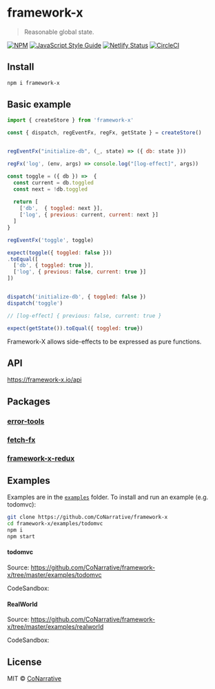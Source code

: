 # framework-x

> Reasonable global state.

[![NPM](https://img.shields.io/npm/v/framework-x.svg)](https://www.npmjs.com/package/framework-x)
[![JavaScript Style Guide](https://img.shields.io/badge/code_style-standard-brightgreen.svg)](https://standardjs.com)
[![Netlify Status](https://api.netlify.com/api/v1/badges/204808f0-9975-4e67-9b42-5b4b0907374f/deploy-status)](https://app.netlify.com/sites/vigorous-curie-c09c4e/deploys)
[![CircleCI](https://circleci.com/gh/CoNarrative/framework-x.svg?style=svg&circle-token=b3e15b621e83d2e9d6b2d0eca6aac342a09f766d)](https://circleci.com/gh/CoNarrative/framework-x)


## Install

```bash
npm i framework-x
```



## Basic example

```js
import { createStore } from 'framework-x'

const { dispatch, regEventFx, regFx, getState } = createStore()


regEventFx("initialize-db", (_, state) => ({ db: state }))

regFx('log', (env, args) => console.log("[log-effect]", args))

const toggle = ({ db }) =>  {
  const current = db.toggled
  const next = !db.toggled
  
  return [
    ['db',  { toggled: next }],
    ['log', { previous: current, current: next }]
  ]
}

regEventFx('toggle', toggle)

expect(toggle({ toggled: false }))
.toEqual([
  ['db', { toggled: true }], 
  ['log', { previous: false, current: true }]
])


dispatch('initialize-db', { toggled: false })
dispatch('toggle')

// [log-effect] { previous: false, current: true }

expect(getState()).toEqual({ toggled: true})
```

Framework-X allows side-effects to be expressed as pure functions.


## API
https://framework-x.io/api


## Packages

### [error-tools](https://github.com/CoNarrative/framework-x/tree/master/packages/error-tools)
### [fetch-fx](https://github.com/CoNarrative/framework-x/tree/master/packages/fetch-fx)
### [framework-x-redux](https://github.com/CoNarrative/framework-x/tree/master/packages/framework-x-redux)


## Examples


Examples are in the [`examples`](https://github.com/CoNarrative/framework-x/tree/master/examples) folder. To install and run an example (e.g. todomvc):

```bash
git clone https://github.com/CoNarrative/framework-x
cd framework-x/examples/todomvc
npm i
npm start
```

#### todomvc 

Source: https://github.com/CoNarrative/framework-x/tree/master/examples/todomvc

CodeSandbox: 


#### RealWorld

Source: https://github.com/CoNarrative/framework-x/tree/master/examples/realworld

CodeSandbox: 

 


## License

MIT © [CoNarrative](https://github.com/CoNarrative)
